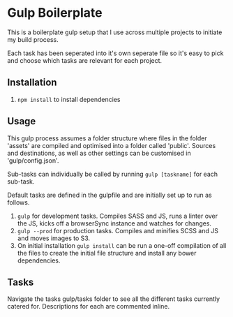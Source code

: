 # Gulp Boilerplate
This is a boilerplate gulp setup that I use across multiple projects to initiate my build process.

Each task has been seperated into it's own seperate file so it's easy to pick and choose which tasks are relevant for each project.

## Installation
1. `npm install` to install dependencies

## Usage
This gulp process assumes a folder structure where files in the folder 'assets' are compiled and optimised into a folder called 'public'. Sources and destinations, as well as other settings can be customised in 'gulp/config.json'.

Sub-tasks can individually be called by running `gulp [taskname]` for each sub-task. 

Default tasks are defined in the gulpfile and are initially set up to run as follows.

1. `gulp` for development tasks. Compiles SASS and JS, runs a linter over the JS, kicks off a browserSync instance and watches for changes.
1. `gulp --prod` for production tasks. Compiles and minifies SCSS and JS and moves images to S3.
1. On initial installation `gulp install` can be run a one-off compilation of all the files to create the initial file structure and install any bower dependencies.

## Tasks
Navigate the tasks gulp/tasks folder to see all the different tasks currently catered for. Descriptions for each are commented inline.